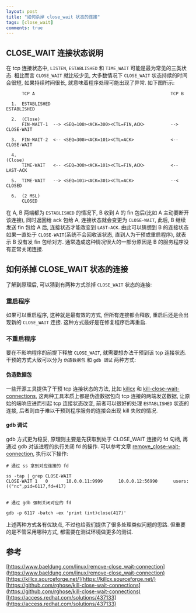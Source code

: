 ```yaml
---
layout: post
title: "如何杀掉 close_wait 状态的连接"
tags: [close_wait]
comments: true
---
```


## CLOSE_WAIT 连接状态说明

在 tcp 连接状态中, `LISTEN`, `ESTABLISHED` 和 `TIME_WAIT` 可能是最为常见的三类状态. 相比而言 `CLOSE_WAIT` 就比较少见, 大多数情况下 `CLOSE_WAIT` 状态持续的时间会很短, 如果持续时间很长, 就意味着程序处理可能出现了异常. 如下图所示:

```
      TCP A                                                    TCP B

  1.  ESTABLISHED                                                  ESTABLISHED

  2.  (Close)
      FIN-WAIT-1  --> <SEQ=100><ACK=300><CTL=FIN,ACK>          --> CLOSE-WAIT

  3.  FIN-WAIT-2  <-- <SEQ=300><ACK=101><CTL=ACK>              <-- CLOSE-WAIT

  4.                                                               (Close)
      TIME-WAIT   <-- <SEQ=300><ACK=101><CTL=FIN,ACK>          <-- LAST-ACK

  5.  TIME-WAIT   --> <SEQ=101><ACK=301><CTL=ACK>              --< CLOSED

  6.  (2 MSL)
      CLOSED
```


在 A, B 两端都为 `ESTABLISHED` 的情况下, B 收到 A 的 fin 包后(比如 A 主动要断开该连接), 同时返回给 ack 包给 A, 连接状态就会变更为 `CLOSE-WAIT`, 此后, B 继续发送 fin 包给 A 后, 连接状态才能改变到 `LAST-ACK`. 由此可以猜想到 B 的连接状态如果一直处于 `CLOSE-WAIT`(系统不会回收该状态, 直到人为干预或重启程序), 就表示 B 没有发 fin 包给对方. 通常造成这种情况很大的一部分原因是 B 的服务程序没有正常关闭连接.


## 如何杀掉 CLOSE_WAIT 状态的连接

了解到原理后, 可以猜到有两种方式杀掉 `CLOSE_WAIT` 状态的连接:

### 重启程序

如果可以重启程序, 这种就是最有效的方式, 但所有连接都会释放, 重启后还是会出现新的 `CLOSE_WAIT` 连接. 这种方式最好是在修复程序后再重启.

### 不重启程序

要在不影响程序的前提下释放 `CLOSE_WAIT`, 就需要想办法干预到该 tcp 连接状态. 干预的方式大致可以分为 `伪造数据包` 和 `gdb 调试` 两种方式:


#### 伪造数据包

一些开源工具提供了干预 tcp 连接状态的方法, 比如 [killcx](https://killcx.sourceforge.net/) 和 [kill-close-wait-connections](https://github.com/rghose/kill-close-wait-connections), 这两种工具本质上都是伪造数据包向 tcp 连接的两端发送数据, 让原始的端响应进而引起 tcp 连接状态改变, 前者可以很好的处理 `ESTABLISHED` 状态的连接,  后者则由于难以干预到程序服务的连接会出现 kill 失败的情况. 

#### gdb 调试

gdb 方式更为稳妥, 原理则主要是先获取到处于 CLOSE_WAIT 连接的 fd 句柄, 再通过 gdb 对该进程的执行关闭 fd 的操作. 可以参考文章 [remove_close-wait-connection](https://www.baeldung.com/linux/remove-close_wait-connection), 执行以下操作:

```
# 通过 ss 拿到对应连接的 fd

ss -tap | grep CLOSE-WAIT
CLOSE-WAIT 1   0       10.0.0.11:9999      10.0.0.12:56990      users:(("nc",pid=6117,fd=417)


# 通过 gdb 强制关闭对应的 fd

gdb -p 6117 -batch -ex 'print (int)close(417)'
```

上述两种方式各有优缺点, 不过也给我们提供了很多处理类似问题的思路. 但重要的是不管采用哪种方式, 都需要在测试环境做更多的测试.

## 参考

[https://www.baeldung.com/linux/remove-close_wait-connection](https://www.baeldung.com/linux/remove-close_wait-connection)  
[https://killcx.sourceforge.net/](https://killcx.sourceforge.net/)  
[https://github.com/rghose/kill-close-wait-connections](https://github.com/rghose/kill-close-wait-connections)  
[https://access.redhat.com/solutions/437133](https://access.redhat.com/solutions/437133)  
